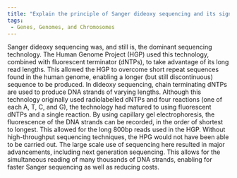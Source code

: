 ```yaml
---
title: "Explain the principle of Sanger dideoxy sequencing and its significance in the Human Genome Project. "
tags:
 - Genes, Genomes, and Chromosomes
---
```

Sanger dideoxy sequencing was, and still is, the dominant sequencing technology. The Human Genome Project (HGP) used this technology, combined with fluorescent terminator (dNTPs), to take advantage of its long read lengths. 
This allowed the HGP to overcome short repeat sequences found in the human genome, enabling a longer (but still discontinuous) sequence to be produced. 
In dideoxy sequencing, chain terminating dNTPs are used to produce DNA strands of varying lengths. Although this technology originally used radiolabelled dNTPs and four reactions (one of each A, T, C, and G), the technology had matured to using fluorescent dNTPs and a single reaction. By using capillary gel electrophoresis, the fluorescence of the DNA strands can be recorded, in the order of shortest to longest. This allowed for the long 800bp reads used in the HGP. 
Without high-throughput sequencing techniques, the HPG would not have been able to be carried out. The large scale use of sequencing here resulted in major advancements, including next generation sequencing. This allows for the simultaneous reading of many thousands of DNA strands, enabling for faster Sanger sequencing as well as reducing costs. 
